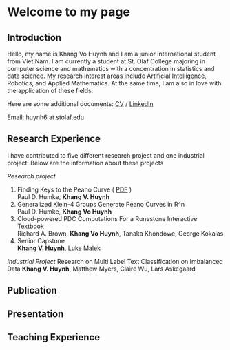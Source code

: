 # Welcome to my page
## Introduction
Hello, my name is Khang Vo Huynh and I am a junior international student from Viet Nam. I am currently a student at St. Olaf College majoring in computer science and mathematics with a concentration in statistics and data science. My research interest areas include Artificial Intelligence, Robotics, and Applied Mathematics. At the same time, I am also in love with the application of these fields.

Here are some additional documents: [CV](https://drive.google.com/file/d/1NNBnl8Yg-nTZJ7d_OFaOqXjK8qzWjeaV/view?usp=sharing) / [LinkedIn](https://www.linkedin.com/in/khang-huynh-353242208/)

Email: huynh6 at stolaf.edu

## Research Experience
I have contributed to five different research project and one industrial project. Below are the information about these projects

*Research project*
1. Finding Keys to the Peano Curve ( [PDF](https://drive.google.com/file/d/10YWkhUI3fIC7bTLqm8lb4VqY-W4mV4Z5/view?usp=sharing) )\
Paul D. Humke, **Khang V. Huynh**
2. Generalized Klein-4 Groups Generate Peano Curves in R^n\
Paul D. Humke, **Khang Vo Huynh**
3. Cloud-powered PDC Computations For a Runestone Interactive Textbook\
Richard A. Brown, **Khang Vo Huynh**, Tanaka Khondowe, George Kokalas
4. Senior Capstone \
**Khang V. Huynh**, Luke Malek

*Industrial Project*
Research on Multi Label Text Classification on Imbalanced Data
**Khang V. Huynh**, Matthew Myers, Claire Wu, Lars Askegaard

## Publication
## Presentation
## Teaching Experience
